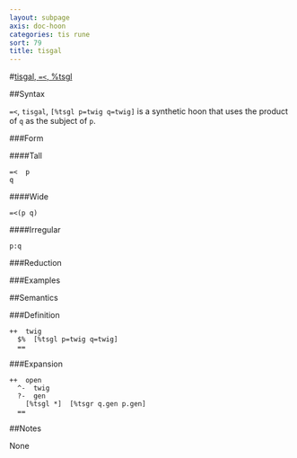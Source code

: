 ```yaml
---
layout: subpage
axis: doc-hoon
categories: tis rune
sort: 79
title: tisgal
---
```




#[tisgal, `=<`, %tsgl](#tsgl)

##Syntax

`=<`, `tisgal`, `[%tsgl p=twig q=twig]` is a synthetic hoon that
uses the product of `q` as the subject of `p`.

###Form

####Tall

    =<  p
    q

####Wide

    =<(p q)

####Irregular

    p:q

###Reduction

###Examples

##Semantics

###Definition

    ++  twig  
      $%  [%tsgl p=twig q=twig]
      ==

###Expansion

    ++  open
      ^-  twig
      ?-  gen
        [%tsgl *]  [%tsgr q.gen p.gen]
      ==

##Notes

None
